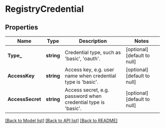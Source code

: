 # RegistryCredential

## Properties
Name | Type | Description | Notes
------------ | ------------- | ------------- | -------------
**Type_** | **string** | Credential type, such as &#39;basic&#39;, &#39;oauth&#39;. | [optional] [default to null]
**AccessKey** | **string** | Access key, e.g. user name when credential type is &#39;basic&#39;. | [optional] [default to null]
**AccessSecret** | **string** | Access secret, e.g. password when credential type is &#39;basic&#39;. | [optional] [default to null]

[[Back to Model list]](../README.md#documentation-for-models) [[Back to API list]](../README.md#documentation-for-api-endpoints) [[Back to README]](../README.md)


